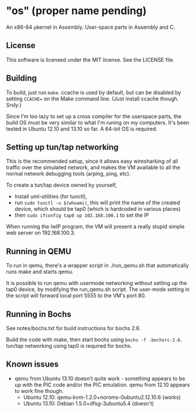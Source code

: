 "os" (proper name pending)
==========================

An x86-64 &micro;kernel in Assembly. User-space parts in Assembly and C.

## License ##

This software is licensed under the MIT license. See the LICENSE file.

## Building ##

To build, just run `make`. ccache is used by default, but can be disabled by
setting `CCACHE=` on the Make command line. (Just install ccache though.
Srsly.)

Since I'm too lazy to set up a cross compiler for the userspace parts, the
build OS must be very similar to what I'm runing on my computers. It's been
tested in Ubuntu 12.10 and 13.10 so far. A 64-bit OS is required.

## Setting up tun/tap networking ##

This is the recommended setup, since it allows easy wiresharking of all traffic
over the simulated network, and makes the VM available to all the normal
network debugging tools (arping, ping, etc).

To create a tun/tap device owned by yourself,

* Install uml-utilities (for tunctl),
* run `sudo tunctl -u $(whoami)`, this will print the name of the created
  device, which should be tap0 (which is hardcoded in various places)
* then `sudo ifconfig tap0 up 102.168.100.1` to set the IP

When running the lwIP program, the VM will present a really stupid simple web
server on 192.168.100.3.

## Running in QEMU ##

To run in qemu, there's a wrapper script in ./run_qemu.sh that automatically
runs make and starts qemu.

It is possible to run qemu with usermode networking without setting up the tap0
device, by modifying the run_qemu.sh script. The user-mode setting in the
script will forward local port 5555 to the VM's port 80.

## Running in Bochs ##

See notes/bochs.txt for build instructions for bochs 2.6.

Build the code with make, then start bochs using `bochs -f .bochsrc-2.6`.
tun/tap networking using tap0 is required for bochs.

## Known issues ##

* qemu from Ubuntu 13.10 doesn't quite work - something appears to be up with
  the PIC code and/or the PIC emulation. qemu from 12.10 appears to work fine
  though.
  * Ubuntu 12.10: qemu-kvm-1.2.0+noroms-0ubuntu2.12.10.6 (works)
  * Ubuntu 13.10: Debian 1.5.0+dfsg-3ubuntu5.4 (doesn't)

